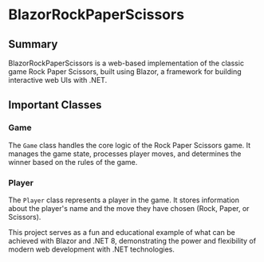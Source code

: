 # BlazorRockPaperScissors

## Summary
BlazorRockPaperScissors is a web-based implementation of the classic game Rock Paper Scissors, 
built using Blazor, a framework for building interactive web UIs with .NET. 

## Important Classes

### Game
The `Game` class handles the core logic of the Rock Paper Scissors game. It manages the game state, processes player moves, and determines the winner based on the rules of the game.

### Player
The `Player` class represents a player in the game. It stores information about the player's name and the move they have chosen (Rock, Paper, or Scissors).


This project serves as a fun and educational example of what can be achieved with Blazor and .NET 8, demonstrating the power and flexibility of modern web development with .NET technologies.
